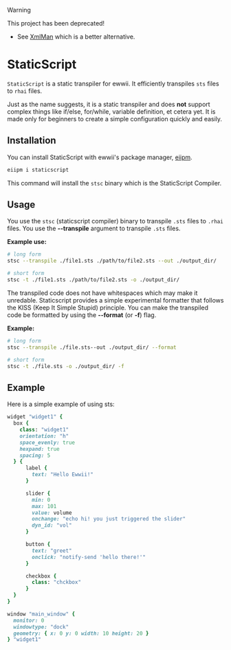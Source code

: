 > [!WARNING]
> This project has been deprecated!
>
> - See [XmlMan](https://github.com/Ewwii-sh/xmlman) which is a better alternative.

# StaticScript

`StaticScript` is a static transpiler for ewwii. It efficiently transpiles `sts` files to `rhai` files.

Just as the name suggests, it is a static transpiler and does **not** support complex things like if/else, for/while, variable definition, et cetera yet. It is made only for beginners to create a simple configuration quickly and easily.

## Installation

You can install StaticScript with ewwii's package manager, [eiipm](https://github.com/Ewwii-sh/eiipm).

```bash
eiipm i staticscript
```

This command will install the `stsc` binary which is the StaticScript Compiler.

## Usage

You use the `stsc` (staticscript compiler) binary to transpile `.sts` files to `.rhai` files. You use the **--transpile** argument to transpile `.sts` files.

**Example use:**

```bash
# long form
stsc --transpile ./file1.sts ./path/to/file2.sts --out ./output_dir/

# short form
stsc -t ./file1.sts ./path/to/file2.sts -o ./output_dir/
```

The transpiled code does not have whitespaces which may make it unredable. Staticscript provides a simple experimental formatter that follows the KISS (Keep It Simple Stupid) principle. You can make the transpiled code be formatted by using the **--format** (or **-f**) flag.

**Example:**

```bash
# long form
stsc --transpile ./file.sts--out ./output_dir/ --format

# short form
stsc -t ./file.sts -o ./output_dir/ -f
```

## Example

Here is a simple example of using sts:

```ruby
widget "widget1" {
  box {
    class: "widget1"
    orientation: "h"
    space_evenly: true
    hexpand: true
    spacing: 5
  } {
      label {
        text: "Hello Ewwii!"
      }

      slider {
        min: 0
        max: 101
        value: volume
        onchange: "echo hi! you just triggered the slider"
        dyn_id: "vol"
      }

      button {
        text: "greet"
        onclick: "notify-send 'hello there!'"
      }

      checkbox {
        class: "chckbox"
      }
  }
}

window "main_window" {
  monitor: 0
  windowtype: "dock"
  geometry: { x: 0 y: 0 width: 10 height: 20 }
} "widget1"
```
